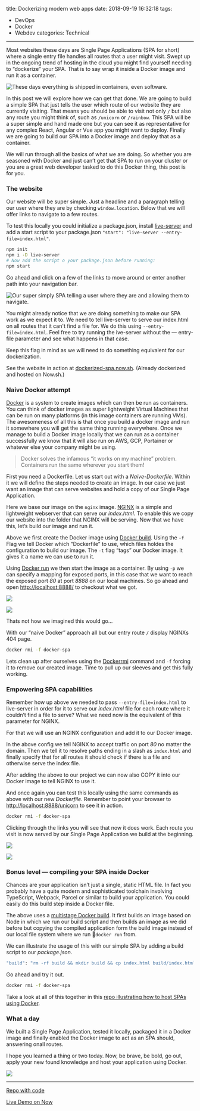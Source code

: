 title: Dockerizing modern web apps
date: 2018-09-19 16:32:18
tags:
  - DevOps
  - Docker
  - Webdev
categories: Technical
---


Most websites these days are Single Page Applications (SPA for short) where a single entry file handles all routes that a user might visit. Swept up in the ongoing trend of hosting in the cloud you might find yourself needing to “dockerize” your SPA. That is to say wrap it inside a Docker image and run it as a container.

![These days everything is shipped in containers, even software.](https://storage.googleapis.com/hoverbaum-blog-assets/container-yard.jpg)

In this post we will explore how we can get that done. We are going to build a simple SPA that just tells the user which route of our website they are currently visiting. That means you should be able to visit not only `/` but also any route you might think of, such as `/unicorn` or `/rainbow`. This SPA will be a super simple and hand made one but you can see it as representative for any complex React, Angular or Vue app you might want to deploy. Finally we are going to build our SPA into a Docker image and deploy that as a container.

We will run through all the basics of what we are doing. So whether you are seasoned with Docker and just can’t get that SPA to run on your cluster or you are a great web developer tasked to do this Docker thing, this post is for you.

<!-- more -->

### The website

Our website will be super simple. Just a headline and a paragraph telling our user where they are by checking `window.location`. Below that we will offer links  to navigate to a few routes.

To test this locally you could initialize a package.json, install [live-server](https://www.npmjs.com/package/live-server) and add a start script to your package.json `"start": "live-server --entry-file=index.html"`. 

```bash
npm init
npm i -D live-server
# Now add the script o your package.json before running:
npm start
```

Go ahead and click on a few of the links to move around or enter another path into your navigation bar.

![Our super simply SPA telling a user where they are and allowing them to navigate.](https://storage.googleapis.com/hoverbaum-blog-assets/dockerizing-spa/SPA-overview.png)

You might already notice that we are doing something to make our SPA work as we expect it to. We need to tell live-server to serve our index.html on all routes that it can't find a file for. We do this using `--entry-file=index.html`. Feel free to try running the  ive-server without the — entry-file parameter and see what happens in that case.

Keep this flag in mind as we will need to do something equivalent for our dockerization.

See the website in action at [dockerized-spa.now.sh](https://dockerized-spa.now.sh/). (Already dockerized and hosted on Now.sh.)

### Naive Docker attempt

[Docker](https://docs.docker.com/) is a system to create images which can then be run as containers. You can think of docker images as super lightweight Virtual Machines that can be run on many platforms (in this image containers are running VMs). The awesomeness of all this is that once you build a docker image and run it somewhere you will get the same thing running everywhere. Once we manage to build a Docker image locally that we can run as a container successfully we know that it will also run on AWS, GCP, Portainer or whatever else your company might be using.

> Docker solves the infamous “it works on my machine” problem. Containers run the
> same wherever you start them!

First you need a Dockerfile. Let us start out with a *Naive-Dockerfile*. Within it we will define the steps needed to create an image. In our case we just want an image that can serve websites and hold a copy of our Single Page Application.

Here we base our image on the `nginx` image. [NGINX](https://www.nginx.com/) is a simple and lightweight webserver that can serve our *index.html*. To enable this we copy our website into the folder that NGINX will be serving. Now that we have this, let’s build our image and run it.


Above we first create the Docker image using [Docker build](https://docs.docker.com/engine/reference/commandline/build/). Using the `-f` Flag we tell Docker which “Dockerfile” to use, which files holdes the configuration to build our image. The `-t` flag “tags” our Docker image. It gives it a name we can use to run it.

Using [Docker run](https://docs.docker.com/engine/reference/commandline/run/) we then start the image as a container. By using `-p` we can specify a mapping for exposed ports, in this case that we want to reach the exposed port *80* at port *8888* on our local machines. So go ahead and open [http://localhost:8888/](http://localhost:8888/daf) to checkout what we got.

![](https://storage.googleapis.com/hoverbaum-blog-assets/dockerizing-spa/SPA-404.png)

![](https://storage.googleapis.com/hoverbaum-blog-assets/emojies/emoji-sad.png)

Thats not how we imagined this would go…

With our “naive Docker” approach all but our entry route `/` display NGINXs 404 page.

```bash
docker rmi -f docker-spa
```

Lets clean up after ourselves using the [Dockerrmi](https://docs.docker.com/engine/reference/commandline/rmi/) command and `-f` forcing it to remove our created image. Time to pull up our sleeves and get this fully working.

### Empowering SPA capabilities

Remember how up above we needed to pass `--entry-file=index.html` to live-server in order for it to serve our *index.html* file for each route where it couldn’t find a file to serve? What we need now is the equivalent of this parameter for NGINX.

For that we will use an NGINX configuration and add it to our Docker image.

In the above config we tell NGINX to accept traffic on port *80* no matter the domain. Then we tell it to resolve paths ending in a slash as `index.html` and finally specify that for all routes it should check if there is a file and otherwise serve the index file.

After adding the above to our project we can now also COPY it into our Docker image to tell NGINX to use it.

And once again you can test this locally using the same commands as above with our new *Dockerfile*. Remember to point your browser to [http://localhost:8888/unicorn](http://localhost:8888/unicorn) to see it in action.

```bash
docker rmi -f docker-spa
```

Clicking through the links you will see that now it does work. Each route you visit is now served by our Single Page Application we build at the beginning.

![](https://storage.googleapis.com/hoverbaum-blog-assets/dockerizing-spa/SPA-working.png)

![](https://storage.googleapis.com/hoverbaum-blog-assets/emojies/emoji-star-eyes.png)

### Bonus level — compiling your SPA inside Docker

Chances are your application isn’t just a single, static HTML file. In fact you probably have a quite modern and sophisticated toolchain involving TypeScript, Webpack, Parcel or similar to build your application. You could easily do this build step inside a Docker file.

The above uses a [multistage Docker build](https://docs.docker.com/develop/develop-images/multistage-build/). It first builds an image based on Node in which we run our build script and then builds an image as we did before but copying the compiled application form the
build image instead of our local file system where we run `docker run` from.

We can illustrate the usage of this with our simple SPA by adding a build script to our *package.json*.

```bash
"build": "rm -rf build && mkdir build && cp index.html build/index.html"
```

Go ahead and try it out.

```bash
docker rmi -f docker-spa
```

Take a look at all of this together in this [repo illustrating how to host SPAs using Docker](https://github.com/HoverBaum/super-simple-dockerized-spa).

### What a day

We built a Single Page Application, tested it locally, packaged it in a Docker image and finally enabled the Docker image to act as an SPA should, answering onall routes.

I hope you learned a thing or two today. Now, be brave, be bold, go out, apply your new found knowledge and host your application using Docker.

![](https://storage.googleapis.com/hoverbaum-blog-assets/emojies/emoji-muscle.png)

*****

[Repo with code](https://github.com/HoverBaum/super-simple-dockerized-spa)

[Live Demo on Now](https://dockerized-spa.now.sh/)
